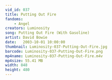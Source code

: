 ```yaml
---
vid_id: 037
title: Putting Out Fire
fandoms:
    - Angel
creators: Luminosity
song: Putting Out Fire (With Gasoline)
artist: David Bowie
date:   2003-10-01 10:00:00
thumbnail: Luminosity-037-Putting-Out-Fire.jpg
barcode: Luminosity-037-Putting-Out-Fire.png
mp4name: Luminosity-037-Putting-Out-Fire.m4v
mp4size: 55.41 MB
width: 848
height: 480
---
```



